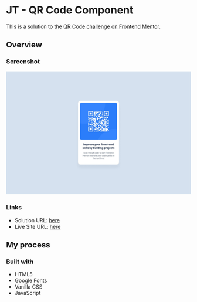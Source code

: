 # JT - QR Code Component

This is a solution to the [QR Code challenge on Frontend Mentor](https://www.frontendmentor.io/challenges/qr-code-component-iux_sIO_H). 

## Overview

### Screenshot

![](./design/desktop-design.jpg)

### Links

- Solution URL: [here](https://www.frontendmentor.io/solutions/qr-code-recreation-X7tg3gGT3-)
- Live Site URL: [here](https://knuckl3h3ad.github.io/qr-code-challenge/)

## My process

### Built with

- HTML5 
- Google Fonts
- Vanilla CSS
- JavaScript


